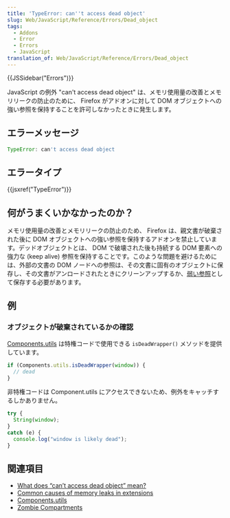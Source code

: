 ```yaml
---
title: 'TypeError: can''t access dead object'
slug: Web/JavaScript/Reference/Errors/Dead_object
tags:
  - Addons
  - Error
  - Errors
  - JavaScript
translation_of: Web/JavaScript/Reference/Errors/Dead_object
---
```

{{JSSidebar("Errors")}}

JavaScript の例外 "can't access dead object" は、メモリ使用量の改善とメモリリークの防止のために、 Firefox がアドオンに対して DOM オブジェクトへの強い参照を保持することを許可しなかったときに発生します。

## エラーメッセージ

```js
TypeError: can't access dead object
```

## エラータイプ

{{jsxref("TypeError")}}

## 何がうまくいかなかったのか？

メモリ使用量の改善とメモリリークの防止のため、 Firefox は、親文書が破棄された後に DOM オブジェクトへの強い参照を保持するアドオンを禁止しています。デッドオブジェクトとは、 DOM で破壊された後も持続する DOM 要素への強力な (keep alive) 参照を保持することです。このような問題を避けるためには、外部の文書の DOM ノードへの参照は、その文書に固有のオブジェクトに保存し、その文書がアンロードされたときにクリーンアップするか、[弱い参照](/ja/docs/Mozilla/Tech/XPCOM/Language_Bindings/Components.utils.getWeakReference)として保存する必要があります。

## 例

### オブジェクトが破棄されているかの確認

[Components.utils](/ja/docs/Mozilla/Tech/XPCOM/Language_Bindings/Components.utils) は特権コードで使用できる `isDeadWrapper()` メソッドを提供しています。

```js
if (Components.utils.isDeadWrapper(window)) {
  // dead
}
```

非特権コードは Component.utils にアクセスできないため、例外をキャッチするしかありません。

```js
try {
  String(window);
}
catch (e) {
  console.log("window is likely dead");
}
```

## 関連項目

- [What does “can’t access dead object” mean?](https://blog.mozilla.org/addons/2012/09/12/what-does-cant-access-dead-object-mean/)
- [Common causes of memory leaks in extensions](/ja/docs/Extensions/Common_causes_of_memory_leaks_in_extensions)
- [Components.utils](/ja/docs/Mozilla/Tech/XPCOM/Language_Bindings/Components.utils)
- [Zombie Compartments](/ja/docs/Mozilla/Zombie_compartments)
